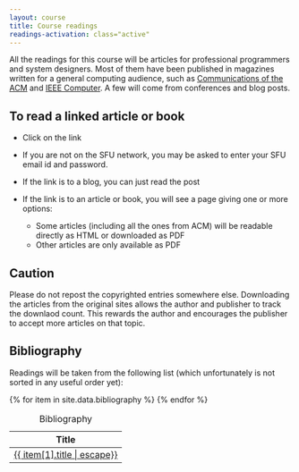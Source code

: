 ```yaml
---
layout: course
title: Course readings
readings-activation: class="active"
---
```

All the readings for this course will be articles for professional
programmers and system designers. Most of them have been published in
magazines written for a general computing audience, such as
[Communications of the ACM](http://www.acm.org/cacm/ "CACM") and [IEEE
Computer](http://www.computer.org/portal/web/computingnow "IEEE
Computer"). A few will come from conferences and blog posts.

## To read a linked article or book

* Click on the link
* If you are not on the SFU network, you may be asked to enter your SFU email id and password.
* If the link is to a blog, you can just read the post
* If the link is to an article or book, you will see a page giving one or more options:

  * Some articles (including all the ones from ACM) will be readable directly as HTML or downloaded as PDF
  * Other articles are only available as PDF

## Caution

Please do not repost the copyrighted entries somewhere else. Downloading the articles from the original sites allows the author and publisher to track the downlaod count. This rewards the author and encourages the publisher to accept more articles on that topic.

## Bibliography

Readings will be taken from the following list (which unfortunately is not sorted in any useful order yet):

<table id="bibtable">
<caption>Bibliography</caption>
<thead>
<tr><th scope="col">Title</th></tr>
</thead>
<tbody>
{% for item in site.data.bibliography %}
<tr>
<td><a href="{{ item[1].url | escape }}">{{ item[1].title | escape}}</a></td>
</tr>
{% endfor %}
</tbody>
</table>

<script>
$(document).ready(function() {
  $('#bibtable').dataTable();
} );
</script>